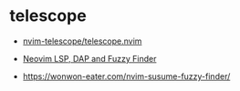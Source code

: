 # telescope

* [nvim-telescope/telescope.nvim](https://github.com/nvim-telescope/telescope.nvim)

* [Neovim LSP, DAP and Fuzzy Finder](https://medium.com/swlh/neovim-lsp-dap-and-fuzzy-finder-60337ef08060)
* <https://wonwon-eater.com/nvim-susume-fuzzy-finder/>

